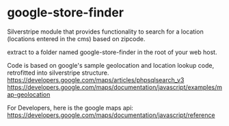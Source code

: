 google-store-finder
===================

Silverstripe module that provides functionality to search for a location (locations entered in the cms) based on zipcode.  

extract to a folder named google-store-finder in the root of your web host.

Code is based on google's sample geolocation and location lookup code, retrofitted into silverstripe structure.  
https://developers.google.com/maps/articles/phpsqlsearch_v3  
https://developers.google.com/maps/documentation/javascript/examples/map-geolocation

For Developers, here is the google maps api:  
https://developers.google.com/maps/documentation/javascript/reference
